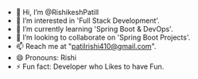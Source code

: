 - 👋 Hi, I’m @RishikeshPatill
- 👀 I’m interested in 'Full Stack Development'. 
- 🌱 I’m currently learning 'Spring Boot & DevOps'. 
- 💞️ I’m looking to collaborate on 'Spring Boot Projects'.
- 📫 Reach me at "patilrishi410@gmail.com".
- 😄 Pronouns: Rishi
- ⚡ Fun fact: Developer who Likes to have Fun.

<!---
RishikeshPatill/RishikeshPatill is a ✨ special ✨ repository because its `README.md` (this file) appears on your GitHub profile.
You can click the Preview link to take a look at your changes.
--->
